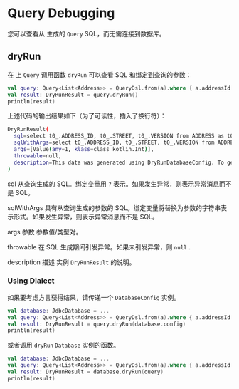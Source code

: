 # Query Debugging

您可以查看从 生成的 `Query` SQL，而无需连接到数据库。

## dryRun

在 上 `Query` 调用函数 `dryRun` 可以查看 SQL 和绑定到查询的参数：

```kotlin
val query: Query<List<Address>> = QueryDsl.from(a).where { a.addressId eq 1 }
val result: DryRunResult = query.dryRun()
println(result)
```

上述代码的输出结果如下（为了可读性，插入了换行符）：

```sh
DryRunResult(
  sql=select t0_.ADDRESS_ID, t0_.STREET, t0_.VERSION from ADDRESS as t0_ where t0_.ADDRESS_ID = ?, 
  sqlWithArgs=select t0_.ADDRESS_ID, t0_.STREET, t0_.VERSION from ADDRESS as t0_ where t0_.ADDRESS_ID = 1, 
  args=[Value(any=1, klass=class kotlin.Int)], 
  throwable=null, 
  description=This data was generated using DryRunDatabaseConfig. To get more correct information, specify the actual DatabaseConfig instance.
)
```

sql
从查询生成的 SQL。绑定变量用 `?` 表示。如果发生异常，则表示异常消息而不是 SQL。

sqlWithArgs
具有从查询生成的参数的 SQL。绑定变量将替换为参数的字符串表示形式。如果发生异常，则表示异常消息而不是 SQL。

args 参数
参数值/类型对。

throwable 
在 SQL 生成期间引发异常。如果未引发异常，则 `null` .

description 描述
实例 `DryRunResult` 的说明。

### Using Dialect

如果要考虑方言获得结果，请传递一个 `DatabaseConfig` 实例。

```kotlin
val database: JdbcDatabase = ...
val query: Query<List<Address>> = QueryDsl.from(a).where { a.addressId eq 1 }
val result: DryRunResult = query.dryRun(database.config)
println(result)
```

或者调用 `dryRun` `Database` 实例的函数。

```kotlin
val database: JdbcDatabase = ...
val query: Query<List<Address>> = QueryDsl.from(a).where { a.addressId eq 1 }
val result: DryRunResult = database.dryRun(query)
println(result)
```